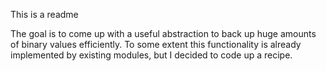 This is a readme

The goal is to come up with a useful abstraction to back up huge amounts of binary values efficiently. To some extent this functionality is already implemented by existing modules, but I decided to code up a recipe. 
